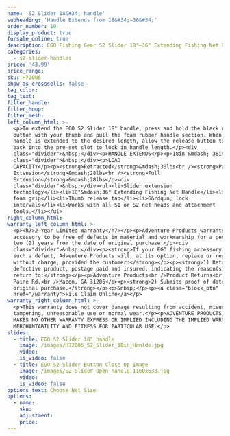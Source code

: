 ```yaml
---
name: 'S2 Slider 18&#34; handle'
subheading: 'Handle Extends from 18&#34;—36&#34;'
order_number: 10
display_product: true
forsale_online: true
description: EGO Fishing Gear S2 Slider 18"—36" Extending Fishing Net Handle.
categories:
  - s2-slider-handles
price: '43.99'
price_range:
sku: H72006
show_as_crosssells: false
tag_color:
tag_text:
filter_handle:
filter_hoop:
filter_mesh:
left_column_html: >-
  <p>To extend the EGO S2 Slider 18" handle, press and hold the black release
  button with your thumb and pull the foam rubber handle section. When the
  handle is extended to the desired length, allow the release button to seat
  back into the pre-set slot to lock in handle length.</p><div
  class="divider">&nbsp;</div><p>HANDLE EXTENDS</p><p>18in &mdash; 36in</p><div
  class="divider">&nbsp;</div><p>LOAD
  CAPACITY</p><p><strong>Retracted</strong>&mdash;30lbs<br /><strong>Partial
  Extension</strong>&mdash;28lbs<br /><strong>Full
  Extension</strong>&mdash;28lbs</p><div
  class="divider">&nbsp;</div><ul><li>Slider extension
  technology</li><li>18"&mdash;36" Extending Fishing Net Handle</li><li>Neoprene
  foam grip</li><li>Thumb release tab</li><li>6&rdquo; lock
  intervals</li><li>Works with all S1 or S2 net heads and attachment
  tools.</li></ul>
right_column_html:
warranty_left_column_html: >-
  <p><h7>2-Year Limited Warranty</h7></p><p>Adventure Products warrants your EGO
  accessory to be free of defects in material and workmanship for a period of
  two (2) years from the date of original purchase.</p><div
  class="divider">&nbsp;</div><p><strong>If your EGO fishing accessory exhibits
  such a defect, Adventure Products will, at its option, replace or repair it
  without charge, provided the customer:</strong></p><p><strong>1) Returns the
  defective product, postage paid and insured, indicating the reason(s) for the
  return to:</strong></p><p>Adventure Products<br />Product Returns<br />889 Guy
  Paine Rd.<br />Macon, GA 31206</p><p><strong>2) Submits proof of date of
  original purchase.</strong></p><p>&nbsp;</p><p><a class="block_btn"
  href="/warranty">File Claim Online</a></p>
warranty_right_column_html: >-
  <p>This warranty does not cover damage resulting from accident, misuse, abuse,
  tampering, unreasonable use or normal wear.</p><p>ADVENTURE PRODUCTS, INC.
  MAKES NO OTHER WARRANTY EXPRESS OR IMPLIED INCLUDING THE IMPLIED WARRANTIES OF
  MERCHANTABILITY AND FITNESS FOR PARTICULAR USE.</p>
slides:
  - title: EGO S2 Slider 18" handle
    image: /images/H72006_S2_Slider_18in_Hanlde.jpg
    video:
    is_video: false
  - title: EGO S2 Slider Button Close Up Image
    image: /images/S2_Slider_Open_handle_1160x533.jpg
    video:
    is_video: false
options_text: Choose Net Size
options:
  - name:
    sku:
    adjustment:
    price:
---
```

